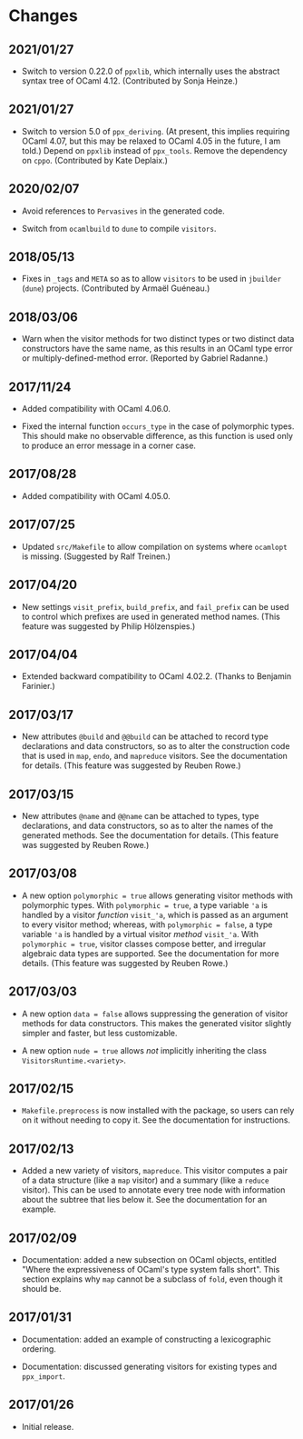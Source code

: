 # Changes

## 2021/01/27

* Switch to version 0.22.0 of `ppxlib`, which internally uses the abstract
  syntax tree of OCaml 4.12.
  (Contributed by Sonja Heinze.)

## 2021/01/27

* Switch to version 5.0 of `ppx_deriving`.
  (At present, this implies requiring OCaml 4.07, but this may be relaxed
  to OCaml 4.05 in the future, I am told.)
  Depend on `ppxlib` instead of `ppx_tools`.
  Remove the dependency on `cppo`.
  (Contributed by Kate Deplaix.)

## 2020/02/07

* Avoid references to `Pervasives` in the generated code.

* Switch from `ocamlbuild` to `dune` to compile `visitors`.

## 2018/05/13

* Fixes in `_tags` and `META` so as to allow `visitors`
  to be used in `jbuilder` (`dune`) projects.
  (Contributed by Armaël Guéneau.)

## 2018/03/06

* Warn when the visitor methods for two distinct types or two distinct data
  constructors have the same name, as this results in an OCaml type error
  or multiply-defined-method error. (Reported by Gabriel Radanne.)

## 2017/11/24

* Added compatibility with OCaml 4.06.0.

* Fixed the internal function `occurs_type` in the case of polymorphic types.
  This should make no observable difference, as this function is used only
  to produce an error message in a corner case.

## 2017/08/28

* Added compatibility with OCaml 4.05.0.

## 2017/07/25

* Updated `src/Makefile` to allow compilation on systems where `ocamlopt` is
  missing. (Suggested by Ralf Treinen.)

## 2017/04/20

* New settings `visit_prefix`, `build_prefix`, and `fail_prefix` can be used
  to control which prefixes are used in generated method names. (This feature
  was suggested by Philip Hölzenspies.)

## 2017/04/04

* Extended backward compatibility to OCaml 4.02.2. (Thanks to Benjamin Farinier.)

## 2017/03/17

* New attributes `@build` and `@@build` can be attached to record type
  declarations and data constructors, so as to alter the construction code that
  is used in `map`, `endo`, and `mapreduce` visitors. See the documentation for
  details. (This feature was suggested by Reuben Rowe.)

## 2017/03/15

* New attributes `@name` and `@@name` can be attached to types, type declarations,
  and data constructors, so as to alter the names of the generated methods. See
  the documentation for details. (This feature was suggested by Reuben Rowe.)

## 2017/03/08

* A new option `polymorphic = true` allows generating visitor methods with
  polymorphic types. With `polymorphic = true`, a type variable `'a` is
  handled by a visitor *function* `visit_'a`, which is passed as an argument
  to every visitor method; whereas, with `polymorphic = false`, a type
  variable `'a` is handled by a virtual visitor *method* `visit_'a`.
  With `polymorphic = true`, visitor classes compose better,
  and irregular algebraic data types are supported.
  See the documentation for more details.
  (This feature was suggested by Reuben Rowe.)

## 2017/03/03

* A new option `data = false` allows suppressing the generation of visitor
  methods for data constructors. This makes the generated visitor slightly
  simpler and faster, but less customizable.

* A new option `nude = true` allows *not* implicitly inheriting the class
  `VisitorsRuntime.<variety>`.

## 2017/02/15

* `Makefile.preprocess` is now installed with the package, so users can rely on it
  without needing to copy it. See the documentation for instructions.

## 2017/02/13

* Added a new variety of visitors, `mapreduce`. This visitor computes a pair of a
  data structure (like a `map` visitor) and a summary (like a `reduce` visitor).
  This can be used to annotate every tree node with information about the
  subtree that lies below it. See the documentation for an example.

## 2017/02/09

* Documentation: added a new subsection on OCaml objects,
  entitled "Where the expressiveness of OCaml's type system falls short".
  This section explains why `map` cannot be a subclass of `fold`,
  even though it should be.

## 2017/01/31

* Documentation: added an example of constructing a lexicographic ordering.

* Documentation: discussed generating visitors for existing types and `ppx_import`.

## 2017/01/26

* Initial release.
